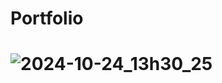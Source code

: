 # Portfolio
# ![2024-10-24_13h30_25](https://github.com/user-attachments/assets/65dc8156-ac3b-4b48-ac56-3d4195c3aea1)

